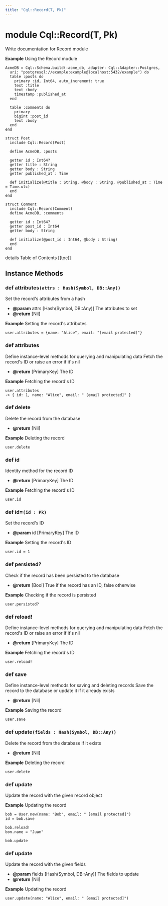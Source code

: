 ```yaml
---
title: "Cql::Record(T, Pk)"
---
```


# module Cql::Record(T, Pk)

Write documentation for Record module

**Example** Using the Record module

```crystal
AcmeDB = Cql::Schema.build(:acme_db, adapter: Cql::Adapter::Postgres,
  uri: "postgresql://example:example@localhost:5432/example") do
  table :posts do
    primary :id, Int64, auto_increment: true
    text :title
    text :body
    timestamp :published_at
  end

  table :comments do
    primary
    bigint :post_id
    text :body
  end
end

struct Post
  include Cql::Record(Post)

  define AcmeDB, :posts

  getter id : Int64?
  getter title : String
  getter body : String
  getter published_at : Time

  def initialize(@title : String, @body : String, @published_at : Time = Time.utc)
  end
end

struct Comment
  include Cql::Record(Comment)
  define AcmeDB, :comments

  getter id : Int64?
  getter post_id : Int64
  getter body : String

  def initialize(@post_id : Int64, @body : String)
  end
end
```

details Table of Contents
[[toc]]

## Instance Methods

### def attributes`(attrs : Hash(Symbol, DB::Any))`

Set the record's attributes from a hash

- **@param** attrs [Hash(Symbol, DB::Any)] The attributes to set
- **@return** [Nil]

**Example** Setting the record's attributes

```crystal
user.attributes = {name: "Alice", email: "[email protected]"}
```

### def attributes

Define instance-level methods for querying and manipulating data
Fetch the record's ID or raise an error if it's nil

- **@return** [PrimaryKey] The ID

**Example** Fetching the record's ID

```crystal
user.attributes
-> { id: 1, name: "Alice", email: " [email protected]" }
```

### def delete

Delete the record from the database

- **@return** [Nil]

**Example** Deleting the record

```crystal
user.delete
```

### def id

Identity method for the record ID

- **@return** [PrimaryKey] The ID

**Example** Fetching the record's ID

```crystal
user.id
```

### def id=`(id : Pk)`

Set the record's ID

- **@param** id [PrimaryKey] The ID

**Example** Setting the record's ID

```crystal
user.id = 1
```

### def persisted?

Check if the record has been persisted to the database

- **@return** [Bool] True if the record has an ID, false otherwise

**Example** Checking if the record is persisted

```crystal
user.persisted?
```

### def reload!

Define instance-level methods for querying and manipulating data
Fetch the record's ID or raise an error if it's nil

- **@return** [PrimaryKey] The ID

**Example** Fetching the record's ID

```crystal
user.reload!
```

### def save

Define instance-level methods for saving and deleting records
Save the record to the database or update it if it already exists

- **@return** [Nil]

**Example** Saving the record

```crystal
user.save
```

### def update`(fields : Hash(Symbol, DB::Any))`

Delete the record from the database if it exists

- **@return** [Nil]

**Example** Deleting the record

```crystal
user.delete
```

### def update

Update the record with the given record object

**Example** Updating the record

```crystal
bob = User.new(name: "Bob", email: " [email protected]")
id = bob.save

bob.reload!
bon.name = "Juan"

bob.update
```

### def update

Update the record with the given fields

- **@param** fields [Hash(Symbol, DB::Any)] The fields to update
- **@return** [Nil]

**Example** Updating the record

```crystal
user.update(name: "Alice", email: " [email protected]")
```

